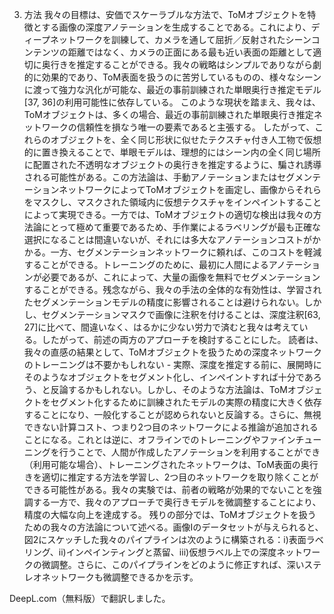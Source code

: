 3. 方法 我々の目標は、安価でスケーラブルな方法で、ToMオブジェクトを特徴とする画像の深度アノテーションを生成することである。これにより、ディープネットワークを訓練して、カメラを通して屈折／反射されたシーンコンテンツの距離ではなく、カメラの正面にある最も近い表面の距離として適切に奥行きを推定することができる。我々の戦略はシンプルでありながら劇的に効果的であり、ToM表面を扱うのに苦労しているものの、様々なシーンに渡って強力な汎化が可能な、最近の事前訓練された単眼奥行き推定モデル[37, 36]の利用可能性に依存している。   このような現状を踏まえ、我々は、ToMオブジェクトは、多くの場合、最近の事前訓練された単眼奥行き推定ネットワークの信頼性を損なう唯一の要素であると主張する。   したがって、これらのオブジェクトを、全く同じ形状に似せたテクスチャ付き人工物で仮想的に置き換えることで、単眼モデルは、理想的にはシーン内の全く同じ場所に配置された不透明なオブジェクトの奥行きを推定するように、騙され誘導される可能性がある。この方法論は、手動アノテーションまたはセグメンテーションネットワークによってToMオブジェクトを画定し、画像からそれらをマスクし、マスクされた領域内に仮想テクスチャをインペイントすることによって実現できる。一方では、ToMオブジェクトの適切な検出は我々の方法論にとって極めて重要であるため、手作業によるラベリングが最も正確な選択になることは間違いないが、それには多大なアノテーションコストがかかる。一方、セグメンテーションネットワークに頼れば、このコストを軽減することができる。トレーニングのために、最初に人間によるアノテーションが必要であるが、これによって、大量の画像を無料でセグメンテーションすることができる。残念ながら、我々の手法の全体的な有効性は、学習されたセグメンテーションモデルの精度に影響されることは避けられない。しかし、セグメンテーションマスクで画像に注釈を付けることは、深度注釈[63, 27]に比べて、間違いなく、はるかに少ない労力で済むと我々は考えている。したがって、前述の両方のアプローチを検討することにした。   読者は、我々の直感の結果として、ToMオブジェクトを扱うための深度ネットワークのトレーニングは不要かもしれない - 実際、深度を推定する前に、展開時にそのようなオブジェクトをセグメント化し、インペイントすれば十分であろう、と反論するかもしれない。しかし、そのような方法論は、ToMオブジェクトをセグメント化するために訓練されたモデルの実際の精度に大きく依存することになり、一般化することが認められないと反論する。さらに、無視できない計算コスト、つまり2つ目のネットワークによる推論が追加されることになる。これとは逆に、オフラインでのトレーニングやファインチューニングを行うことで、人間が作成したアノテーションを利用することができ（利用可能な場合）、トレーニングされたネットワークは、ToM表面の奥行きを適切に推定する方法を学習し、2つ目のネットワークを取り除くことができる可能性がある。我々の実験では、前者の戦略が効果的でないことを強調する一方で、我々のアプローチで奥行きモデルを微調整することにより、精度の大幅な向上を達成する。   残りの部分では、ToMオブジェクトを扱うための我々の方法論について述べる。画像Iのデータセットが与えられると、図2にスケッチした我々のパイプラインは次のように構築される：i)表面ラベリング、ii)インペインティングと蒸留、iii)仮想ラベル上での深度ネットワークの微調整。さらに、このパイプラインをどのように修正すれば、深いステレオネットワークも微調整できるかを示す。

DeepL.com（無料版）で翻訳しました。